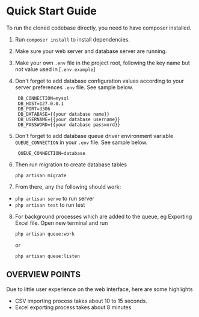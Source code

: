 # Quick Start Guide

To run the cloned codebase directly, you need to have composer installed.

1. Run `composer install` to install dependencies.
2. Make sure your web server and database server are running.
3. Make your own `.env` file in the project root, following the key name but not value used in [`.env.example`]
4. Don't forget to add database configuration values according to your server preferences `.env` file. See sample below.
   ````
    DB_CONNECTION=mysql
    DB_HOST=127.0.0.1
    DB_PORT=3306
    DB_DATABASE={{your database name}}
    DB_USERNAME={{your database username}}
    DB_PASSWORD={{your database password}}
    ````
5. Don't forget to add database queue driver environment variable `QUEUE_CONNECTION` in your   `.env` file. See sample below.
   ````
    QUEUE_CONNECTION=database
    ````

6. Then run migration to create database tables

    ````
    php artisan migrate
    ````


7. From there, any the following should work:
  - `php artisan serve` to run server
  - `php artisan test` to run test


8. For background processes which are added to the queue, eg Exporting Excel file. Open new terminal and run

    ````
    php artisan queue:work
    ````
    or

    ````
    php artisan queue:listen
    ````


## OVERVIEW POINTS
Due to little user experience on the web interface, here are some highlights
- CSV importing process takes about 10 to 15 seconds.
- Excel exporting process takes about 8 minutes
